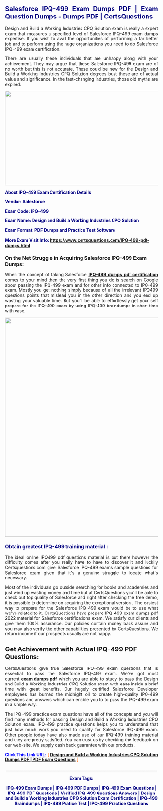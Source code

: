 <h2 style="text-align: justify;"><span style="color: #000080;">Salesforce IPQ-499 Exam Dumps PDF | Exam Question Dumps - Dumps PDF | CertsQuestions</span></h2>
<p style="text-align: justify;">Design and Build a Working Industries CPQ Solution exam is really a expert exam that measures a specified level of Salesforce  IPQ-499 exam dumps expertise. If you wish to avail the opportunities of performing a far better job and to perform using the huge organizations you need to do Salesforce IPQ-499 exam certification.</p>
<p style="text-align: justify;">There are usually these individuals that are unhappy along with your achievement. They may argue that these Salesforce  IPQ-499 exam are of no worth but this is not accurate. These could be new for the Design and Build a Working Industries CPQ Solution degrees bust these are of actual value and significance. In the fast-changing industries, those old myths are expired.</p>
<p><img style="display: block; margin-left: auto; margin-right: auto;" src="https://i.imgur.com/eaP4ae9.png" width="840" height="310" /></p>
<p><span style="color: #000080;"><strong>About IPQ-499 Exam Certification Details</strong></span></p>
<p><span style="color: #000080;"><strong>Vendor: Salesforce<br /></strong></span></p>
<p><span style="color: #000080;"><strong>Exam Code: IPQ-499</strong></span></p>
<p><span style="color: #000080;"><strong>Exam Name: Design and Build a Working Industries CPQ Solution</strong></span></p>
<p><span style="color: #000080;"><strong>Exam Format: PDF Dumps and Practice Test Software<br /><br />More Exam Visit Info: <span style="color: #ff6600;"><a href="https://www.certsquestions.com/IPQ-499-pdf-dumps.html">https://www.certsquestions.com/IPQ-499-pdf-dumps.html</a></span></strong></span></p>
<h3>On the Net Struggle in Acquiring Salesforce IPQ-499 Exam Dumps:</h3>
<p style="text-align: justify;">When the concept of taking Salesforce <a href="https://www.certsquestions.com/IPQ-499-pdf-dumps.html"><strong> IPQ-499 dumps pdf certification</strong></a> comes to your mind then the very first thing you do is search on Google about passing the IPQ-499 exam and for other info connected to IPQ-499 exam. Mostly you get nothing simply because of all the irrelevant IPQ499 questions points that mislead you in the other direction and you end up wasting your valuable time. But you'll be able to effortlessly get your self prepare for the IPQ-499 exam by using IPQ-499 braindumps in short time with ease.</p>
<p><a href="https://www.certsquestions.com/IPQ-499-pdf-dumps.html"><img style="display: block; margin-left: auto; margin-right: auto;" src="https://i.imgur.com/pxhoKQ2.png" width="720" /></a></p>
<h3><span style="color: #000080;">Obtain greatest  IPQ-499 training material :</span></h3>
<p style="text-align: justify;">The ideal online IPQ499 pdf questions material is out there however the difficulty comes after you really have to have to discover it and luckily Certsquestions.com give Salesforce IPQ-499 exams sample questions for Salesforce  exam given that it's a genuine struggle to locate what's necessary.</p>
<p style="text-align: justify;">Most of the individuals go outside searching for books and academies and just wind up wasting money and time but at CertsQuestions you'll be able to check out top quality of Salesforce  and right after checking the free demo, it is possible to determine on acquiring the exceptional version . The easiest way to prepare for the Salesforce IPQ-499 exam would be to use what we've related to it. CertsQuestions have <span style="color: #000000;">prepare IPQ-499 exam dumps pdf 2022</span> material for Salesforce certifications exam. We satisfy our clients and give them 100% assurance. Our policies contain money back assure and you may also verify the other capabilities presented by CertsQuestions. We return income if our prospects usually are not happy.</p>
<h2>Get Achievement with Actual IPQ-499 PDF Questions:</h2>
<p style="text-align: justify;">CertsQuestions give true Salesforce IPQ-499 exam questions that is essential to pass the Salesforce  IPQ-499 exam. We've got most current<strong>&nbsp;<a href="https://www.certsquestions.com/">exam dumps pdf</a></strong>&nbsp;which you are able to study to pass the Design and Build a Working Industries CPQ Solution exam with ease inside a brief time with great benefits. Our hugely certified Salesforce Developer employees has burned the midnight oil to create high-quality IPQ-499 questions and answers which can enable you to to pass the IPQ-499 exam in a simple way.</p>
<p style="text-align: justify;">The IPQ-499 practice exam questions have all of the concepts and you will find many methods for passing Design and Build a Working Industries CPQ Solution exam. IPQ-499 practice questions helps you to understand that just how much work you need to qualify for Salesforce  IPQ-499 exam. Other people today have also made use of our IPQ-499 training material and they are pretty satisfied. You can trust us by checking the feedback on our web-site. We supply cash back guarantee with our products.</p>
<p style="text-align: justify;"><span style="color: #0000ff;"><strong>Click This Link URL</strong>:</span> <span style="color: #ff6600;">[ <strong><a href="https://www.certsquestions.com/salesforce-developer-certification.html">Design and Build a Working Industries CPQ Solution Dumps PDF | PDF Exam Questions</a></strong> ]</span></p>
<p style="text-align: center;">______________________________________________________________________________</p>
<p style="text-align: center;"><span style="color: #000080;"><strong>Exam Tags:</strong></span></p>
<p style="text-align: center;"><span style="color: #000080;"><strong>IPQ-499 Exam Dumps | IPQ-499 PDF Dumps | IPQ-499 Exam Questions | IPQ-499 PDF Questions | Verified IPQ-499 Questions Answers | Design and Build a Working Industries CPQ Solution Exam Certification | IPQ-499 Braindumps | IPQ-499 Pratice Test | IPQ-499 Practice Questions</strong></span></p>
